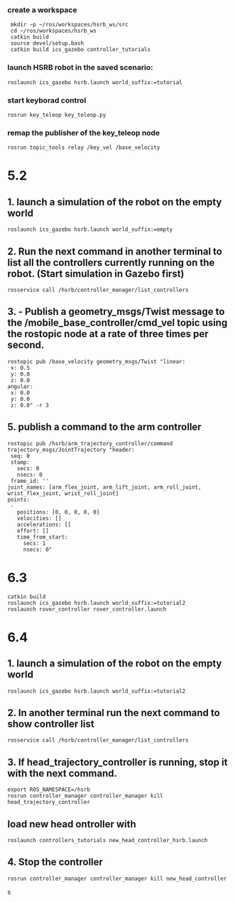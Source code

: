  ### create a workspace
 ```
  mkdir −p ~/ros/workspaces/hsrb_ws/src
  cd ~/ros/workspaces/hsrb_ws
  catkin build
  source devel/setup.bash
  catkin build ics_gazebo controller_tutorials
 ```

 ### launch HSRB robot in the saved scenario:
 ```
 roslaunch ics_gazebo hsrb.launch world_suffix:=tutorial  
 ```
 ### start keyborad control
 ```
 rosrun key_teleop key_teleop.py
 ```
 ### remap the publisher of the key_teleop node
 ```
 rosrun topic_tools relay /key_vel /base_velocity 
 ```
 # 5.2 
 ## 1. launch a simulation of the robot on the empty world
 ```
 roslaunch ics_gazebo hsrb.launch world_suffix:=empty
 ```
 ## 2. Run the next command in another terminal to list all the controllers currently running on the robot. (Start simulation in Gazebo first)
 ```
 rosservice call /hsrb/controller_manager/list_controllers
 ```
 ## 3. - Publish a geometry_msgs/Twist message to the /mobile_base_controller/cmd_vel topic using the rostopic node at a rate of three times per second.
 ```
 rostopic pub /base_velocity geometry_msgs/Twist "linear:
  x: 0.5
  y: 0.0
  z: 0.0
 angular:
  x: 0.0
  y: 0.0
  z: 0.0" -r 3
 ```
 ## 5. publish a command to the arm controller
 ```
rostopic pub /hsrb/arm_trajectory_controller/command trajectory_msgs/JointTrajectory "header:
  seq: 0
  stamp:
    secs: 0
    nsecs: 0
  frame_id: ''
joint_names: [arm_flex_joint, arm_lift_joint, arm_roll_joint, wrist_flex_joint, wrist_roll_joint]
points:
  - 
    positions: [0, 0, 0, 0, 0]
    velocities: []
    accelerations: []
    effort: []
    time_from_start: 
      secs: 1
      nsecs: 0"
 ```
# 6.3
```
catkin build 
roslaunch ics_gazebo hsrb.launch world_suffix:=tutorial2
roslaunch rover_controller rover_controller.launch
```

# 6.4
 ## 1. launch a simulation of the robot on the empty world
 ```
 roslaunch ics_gazebo hsrb.launch world_suffix:=tutorial2
 ```
 ## 2. In another terminal run the next command to show controller list
 ```
 rosservice call /hsrb/controller_manager/list_controllers
```
## 3. If head_trajectory_controller is running, stop it with the next command.
```
export ROS_NAMESPACE=/hsrb
rosrun controller_manager controller_manager kill head_trajectory_controller
```
 ## load new head ontroller with 
 ```
 roslaunch controllers_tutorials new_head_controller_hsrb.launch
```
## 4. Stop the controller
```
rosrun controller_manager controller_manager kill new_head_controller
```


s




